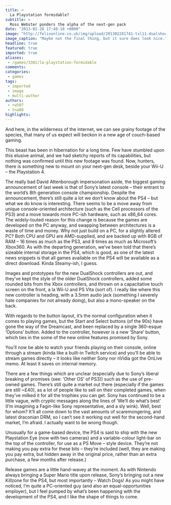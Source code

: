 ```yaml
---
title: >
  La Playstation formidable?
subtitle: >
  Ross Webster ponders the alpha of the next-gen pack
date: "2013-02-28 17:48:10 +0000"
image: "http://felixonline.co.uk/img/upload/201302281741-txl11-dualshock-4-controller-800x600.jpg"
image_caption: "Maybe not the final thing, but it sure does look nice."
headline: true
featured: true
imported: true
aliases:
 - /games/3381/la-playstation-formidable
comments:
categories:
 - games
tags:
 - imported
 - image
 - multi-author
authors:
 - rw507
 - tna08
highlights:
---
```


And here, in the wilderness of the internet, we can see grainy footage of the species, that many of us expect will beckon in a new age of couch-based gaming.

This beast has been in hibernation for a long time. Few have stumbled upon this elusive animal, and we had sketchy reports of its capabilities, but nothing was confirmed until this new footage was found. Now, hunters, there is something new to mount on your next-gen desk, beside your Wii-U – the Playstation 4.

The really bad David Attenborough impersonation aside, the biggest gaming announcement of last week is that of Sony’s latest console – their entrant to the world’s 8th generation console championship.
 Despite the announcement, there’s still quite a lot we don’t know about the PS4 – but what we do know is interesting. There seems to be a move away from unique console-oriented architecture (such as the Cell processors of the PS3) and a move towards more PC-ish hardware, such as x86\_64 cores. The widely-touted reason for this change is because the games are developed on the PC anyway, and swapping between architectures is a waste of time and money. Why not just build on a PC, for a slightly altered PC? Both CPU and GPU are AMD-supplied, and are backed up with 8GB of RAM – 16 times as much as the PS3, and 8 times as much as Microsoft’s Xbox360. As with the departing generation, we’ve been told that there’s sizeable internal storage in the PS4, which is good, as one of the latest news snippets is that all games available on the PS4 will be available as a direct download. Kinda Steamy-ish, I guess.

Images and prototypes for the new DualShock controllers are out, and they’ve kept the style of the older DualShock controllers, added some rounded bits from the Xbox controllers, and thrown on a capacitative touch screen on the front, a la Wii-U and PS Vita (sort of). I really like where this new controller is heading, with a 3.5mm audio jack (something I severely hate companies for not already doing), but also a mono-speaker on the back.

With regards to the button layout, it’s the normal configuration when it comes to playing games, but the Start and Select buttons (of the 90s) have gone the way of the Dreamcast, and been replaced by a single 360-esque ‘Options’ button. Added to the controller, however is a new ‘Share’ button, which ties in the some of the new online features promised by Sony.

You’ll now be able to watch your friends playing on their console, online through a stream (kinda like a built-in Twitch service) and you’ll be able to stream games directly – it looks like neither Sony nor nVidia got the OnLive memo. At least it saves on internal memory.

There are a few things which are unclear (especially due to Sony’s liberal breaking of promises (see: ‘Other OS’ of PS3)) such as the use of pre-owned games. There’s still quite a market out there (especially if the games are still ~£40), as a lot of people like to sell on their completed games, when they’ve milked it for all the trophies you can get. Sony has continued to be a little vague, with cryptic messages along the lines of ‘We’ll do what’s best’ (I’m imagining a Fagin-like Sony representative, and a sly wink). Well, best for whom? It’ll all come down to the vast amounts of scaremongering, and latest draconian DRM, so I can’t see it working out well for the second-hand market, I’m afraid. I actually want to be wrong though.

Unusually for a game-based device, the PS4 is said to ship with the new Playstation Eye (now with two cameras) and a variable-colour light-bar on the top of the controller, for use as a PS Move – style device. They’re not making you pay extra for these bits – they’re included (well, they are making you pay extra, but hidden away in the original price, rather than an extra purchase, a few months after release.)

Release games are a little hand-wavey at the moment. As with Nintendo always bringing a Super Mario title upon release, Sony’s bringing out a new Killzone for the PS4, but most importantly – Watch Dogs!
 As you might have noticed, I’m quite a PC-oriented guy (and also an equal-opportunities employer), but I feel pumped by what’s been happening with the development of the PS4, and I like the shape of things to come.
